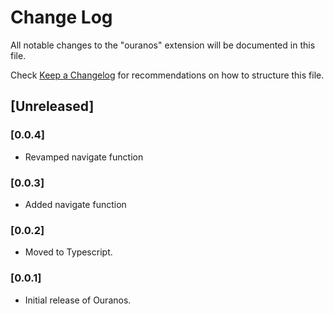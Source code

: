 # Change Log

All notable changes to the "ouranos" extension will be documented in this file.

Check [Keep a Changelog](http://keepachangelog.com/) for recommendations on how to structure this file.

## [Unreleased]

### [0.0.4]
- Revamped navigate function

### [0.0.3]
- Added navigate function

### [0.0.2]
- Moved to Typescript.

### [0.0.1]
- Initial release of Ouranos.